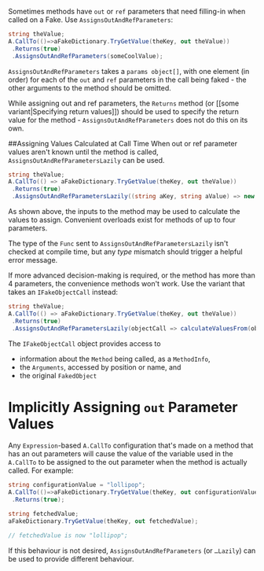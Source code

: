 Sometimes methods have `out` or `ref` parameters that need filling-in when called on a Fake. Use `AssignsOutAndRefParameters`:
```csharp
string theValue;
A.CallTo(()=>aFakeDictionary.TryGetValue(theKey, out theValue))
 .Returns(true) 
 .AssignsOutAndRefParameters(someCoolValue);
```

`AssignsOutAndRefParameters` takes a `params object[]`, with one element (in order) for each of the `out` and `ref` parameters in the call being faked - the other arguments to the method should be omitted.

While assigning out and ref parameters, the `Returns` method (or [[some variant|Specifying return values]]) should be used to specify the return value for the method - `AssignsOutAndRefParameters` does not do this on its own.

##Assigning Values Calculated at Call Time
When out or ref parameter values aren't known until the method is called, `AssignsOutAndRefParametersLazily` can be used.

```csharp
string theValue;
A.CallTo(() => aFakeDictionary.TryGetValue(theKey, out theValue))
 .Returns(true) 
 .AssignsOutAndRefParametersLazily((string aKey, string aValue) => new [] { aValue + aValue });
```

As shown above, the inputs to the method may be used to calculate the values to assign. Convenient overloads exist for methods of up to four parameters.

The type of the `Func` sent to `AssignsOutAndRefParametersLazily` isn't checked at compile time, but any _type_ mismatch should trigger a helpful error message.

If more advanced decision-making is required, or the method has more than 4 parameters, the convenience methods won't work. Use the variant that takes an `IFakeObjectCall` instead:

```csharp
string theValue;
A.CallTo(() => aFakeDictionary.TryGetValue(theKey, out theValue))
 .Returns(true) 
 .AssignsOutAndRefParametersLazily(objectCall => calculateValuesFrom(objectCall));
```
The `IFakeObjectCall` object provides access to
* information about the `Method` being called, as a `MethodInfo`,
* the `Arguments`, accessed by position or name, and
* the original `FakedObject`

# Implicitly Assigning `out` Parameter Values

Any `Expression`-based `A.CallTo` configuration that's made on a method that has an out parameters will cause the value of the variable used in the `A.CallTo` to be assigned to the out parameter when the method is actually called. For example:

```csharp
string configurationValue = "lollipop";
A.CallTo(()=>aFakeDictionary.TryGetValue(theKey, out configurationValue))
 .Returns(true); 

string fetchedValue;
aFakeDictionary.TryGetValue(theKey, out fetchedValue);

// fetchedValue is now "lollipop";
```

If this behaviour is not desired, `AssignsOutAndRefParameters` (or `…Lazily`) can be used to provide different behaviour.
